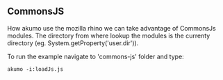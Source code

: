 ## CommonsJS 

How akumo use the mozilla rhino we can take advantage of CommonsJs modules. The directory from where lookup the modules is the currenty directory (eg. System.getProperty('user.dir')).

<p>
To run the example navigate to 'commons-js' folder and type:

```
akumo -i:loadJs.js
```